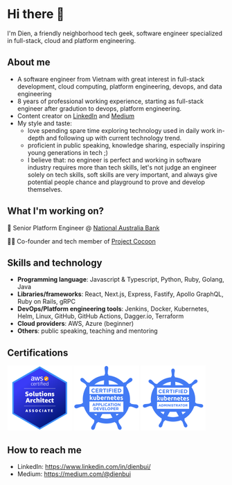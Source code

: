 # Hi there 👋

I'm Dien, a friendly neighborhood tech geek, software engineer specialized in full-stack, cloud and platform engineering.

## About me

- A software engineer from Vietnam with great interest in full-stack development, cloud computing, platform engineering, devops, and data engineering
- 8 years of professional working experience, starting as full-stack engineer after gradution to devops, platform engineering.
- Content creator on [LinkedIn](https://www.linkedin.com/in/dienbui/) and [Medium](https://medium.com/dienbui)
- My style and taste:
  - love spending spare time exploring technology used in daily work in-depth and following up with current technology trend.
  - proficient in public speaking, knowledge sharing, especially inspiring young generations in tech ;)
  - I believe that: no engineer is perfect and working in software industry requires more than tech skills, let's not judge an engineer solely on tech skills, soft skills are very important, and always give potential people chance and playground to prove and develop themselves.

## What I'm working on?

💼 Senior Platform Engineer @ [National Australia Bank](https://www.nab.com.au/)

🧑‍💻 Co-founder and tech member of [Project Cocoon](https://projectcocoon.org/)

## Skills and technology

- **Programming language**: Javascript & Typescript, Python, Ruby, Golang, Java
- **Libraries/frameworks**: React, Next.js, Express, Fastify, Apollo GraphQL, Ruby on Rails, gRPC
- **DevOps/Platform engineering tools**: Jenkins, Docker, Kubernetes, Helm, Linux, GitHub, GitHub Actions, Dagger.io, Terraform
- **Cloud providers**: AWS, Azure (beginner)
- **Others**: public speaking, teaching and mentoring

## Certifications

<img src="./images/aws-sa.png" alt="drawing" width="150" height="150" /> <img src="./images/ckad.png" alt="drawing" width="150" height="150" /> <img src="./images/cka.png" alt="drawing" width="150" height="150" />

## How to reach me

- LinkedIn: <https://www.linkedin.com/in/dienbui/>
- Medium: <https://medium.com/@dienbui>
